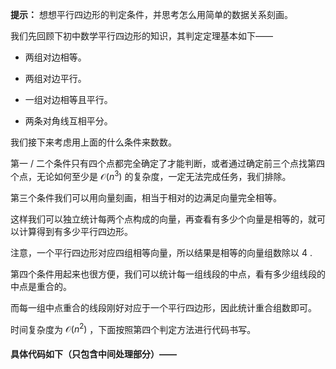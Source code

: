 **提示：** 想想平行四边形的判定条件，并思考怎么用简单的数据关系刻画。

我们先回顾下初中数学平行四边形的知识，其判定定理基本如下——

- 两组对边相等。

- 两组对边平行。

- 一组对边相等且平行。

- 两条对角线互相平分。

我们接下来考虑用上面的什么条件来数数。

第一 / 二个条件只有四个点都完全确定了才能判断，或者通过确定前三个点找第四个点，无论如何至少是 $\mathcal{O}(n^3)$ 的复杂度，一定无法完成任务，我们排除。

第三个条件我们可以用向量刻画，相当于相对的边满足向量完全相等。

这样我们可以独立统计每两个点构成的向量，再查看有多少个向量是相等的，就可以计算得到有多少平行四边形。

注意，一个平行四边形对应四组相等向量，所以结果是相等的向量组数除以 $4$ .

第四个条件用起来也很方便，我们可以统计每一组线段的中点，看有多少组线段的中点是重合的。

而每一组中点重合的线段刚好对应于一个平行四边形，因此统计重合组数即可。

时间复杂度为 $\mathcal{O}(n^2)$ ，下面按照第四个判定方法进行代码书写。

#### 具体代码如下（只包含中间处理部分）——

```Python []
```
